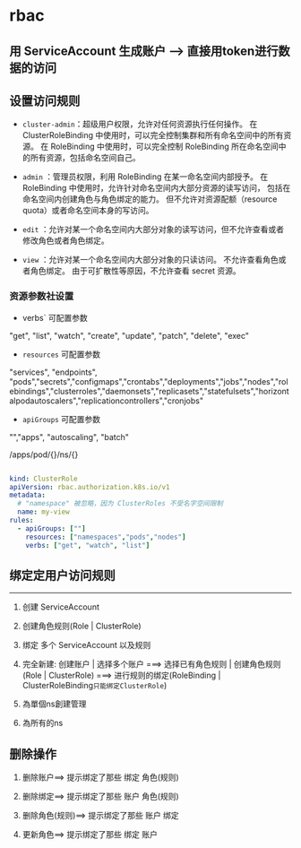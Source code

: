 # rbac

## 用 ServiceAccount 生成账户 --> 直接用token进行数据的访问




## 设置访问规则

- `cluster-admin`：超级用户权限，允许对任何资源执行任何操作。 在 ClusterRoleBinding 中使用时，可以完全控制集群和所有命名空间中的所有资源。 在 RoleBinding 中使用时，可以完全控制 RoleBinding 所在命名空间中的所有资源，包括命名空间自己。

- `admin` ：管理员权限，利用 RoleBinding 在某一命名空间内部授予。 在 RoleBinding 中使用时，允许针对命名空间内大部分资源的读写访问， 包括在命名空间内创建角色与角色绑定的能力。 但不允许对资源配额（resource quota）或者命名空间本身的写访问。

- `edit` ：允许对某一个命名空间内大部分对象的读写访问，但不允许查看或者修改角色或者角色绑定。

- `view` ：允许对某一个命名空间内大部分对象的只读访问。 不允许查看角色或者角色绑定。 由于可扩散性等原因，不允许查看 secret 资源。

### 资源参数社设置

- verbs` 可配置参数

"get", "list", "watch", "create", "update", "patch", "delete", "exec"

- `resources` 可配置参数

"services", "endpoints", "pods","secrets","configmaps","crontabs","deployments","jobs","nodes","rolebindings","clusterroles","daemonsets","replicasets","statefulsets","horizontalpodautoscalers","replicationcontrollers","cronjobs"

- `apiGroups` 可配置参数

"","apps", "autoscaling", "batch"

/apps/pod/{}/ns/{}

```yaml

kind: ClusterRole
apiVersion: rbac.authorization.k8s.io/v1
metadata:
  # "namespace" 被忽略，因为 ClusterRoles 不受名字空间限制
  name: my-view
rules:
  - apiGroups: [""]
    resources: ["namespaces","pods","nodes"] 
    verbs: ["get", "watch", "list"]

```

## 绑定定用户访问规则


---

1. 创建  ServiceAccount

2. 创建角色规则(Role | ClusterRole)

3. 绑定 多个 ServiceAccount 以及规则

1. 完全新建: 创建账户 | 选择多个账户 ===> 选择已有角色规则 | 创建角色规则(Role | ClusterRole) ===> 进行规则的绑定(RoleBinding | ClusterRoleBinding`只能绑定ClusterRole`)

1. 為單個ns創建管理
2. 為所有的ns


## 删除操作

1. 删除账户==> 提示绑定了那些 绑定 角色(规则)
2. 删除绑定==> 提示绑定了那些 账户 角色(规则)
3. 删除角色(规则)==> 提示绑定了那些 账户 绑定

4. 更新角色==> 提示绑定了那些 绑定 账户